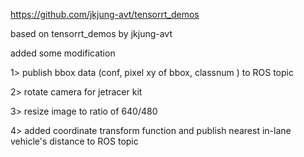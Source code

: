 https://github.com/jkjung-avt/tensorrt_demos 

based on tensorrt_demos by jkjung-avt 

added some modification  

1> publish bbox data (conf, pixel xy of bbox, classnum ) to ROS topic

2> rotate camera for jetracer kit 

3> resize image to ratio of 640/480 

4> added coordinate transform function and publish nearest in-lane vehicle's distance to ROS topic
